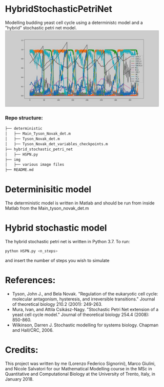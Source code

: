 # HybridStochasticPetriNet
Modelling budding yeast cell cycle using a deterministc model and a "hybrid" stochastic petri net model.
![Hybrid Stochastic Petri Net of all variables.](/img/SPN_completo.png)

### Repo structure:
```bash
├── deterministic
│   ├── Main_Tyson_Novak_det.m
│   ├── Tyson_Novak_det.m
│   ├── Tyson_Novak_det_variables_checkpoints.m
├── hybrid_stochastic_petri_net
│   ├── HSPN.py
├── img
│   ├── various image files
├── README.md
```

# Determinisitic model

The deterministic model is written in Matlab and should be run from inside Matlab from the Main_tyson_novak_det.m

# Hybrid stochastic model
The hybrid stochastic petri net is written in Python 3.7. 
To run:
```bash
python HSPN.py <n_steps>
```
and insert the number of steps you wish to simulate

# References:

* Tyson, John J., and Bela Novak. "Regulation of the eukaryotic cell cycle: molecular antagonism, hysteresis, and irreversible transitions." Journal of theoretical biology 210.2 (2001): 249-263.
* Mura, Ivan, and Attila Csikász-Nagy. "Stochastic Petri Net extension of a yeast cell cycle model." Journal of theoretical biology 254.4 (2008): 850-860.
* Wilkinson, Darren J. Stochastic modelling for systems biology. Chapman and Hall/CRC, 2006.

# Credits:
This project was written by me (Lorenzo Federico Signorini), Marco Giulini, and Nicole Salvatori for our Mathematical Modelling course in the MSc in Quantitative and Computational Biology at the University of Trento, Italy, in January 2018.
